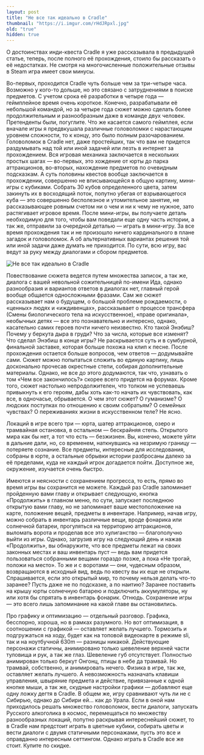 ```yaml
---
layout: post
title: "Не все так идеально в Cradle"
thumbnail: "https://i.imgur.com/rHdJRpxl.jpg"
old: "true"
hidden: true
---
```


О достоинствах инди-квеста Cradle я уже рассказывала в предыдущей статье, теперь, после полного её прохождения, стоило бы рассказать о её недостатках. Не смотря на многочисленные положительные отзывы в Steam игра имеет свои минусы.

Во-первых, проходится Cradle чуть больше чем за три-четыре часа. Возможно у кого-то дольше, но это связано с затруднениями в поиске предметов. C учетом срока её разработки в четыре года — геймплейное время очень короткое. Конечно, разрабатывали её небольшой командой, но за четыре года сюжет можно сделать более продолжительным и разнообразным даже в команде двух человек. Претенденты были, погуглите. Что же касается самого геймплея, если вначале игры я предвкушала различные головоломки с нарастающим уровнем сложности, то к концу, это было полным разочарованием. Головоломок в Cradle нет, даже простейших, так что вам не придется раздумывать над той или иной задачей или лезть в интернет за прохождением. Вся игровая механика заключается в нескольких простых шагах — во-первых, это хождение от юрты до парка аттракционов, во-вторых, нахождение предметов по очевидным подсказкам. А суть половины квестов вообще заключается в прохождении, совершенно не вписывающейся в общую картину, мини-игры с кубиками. Собрать 30 кубов определенного цвета, затем закинуть их в восходящий поток, попутно убегая от взрывающегося куба — это совершенно бесполезное и утомительное занятие, не рассказывающее ровным счетом ни о чем и ни к чему не нужное, зато растягивает игровое время. После мини-игры, вы получаете деталь необходимую для того, чтобы вам поведали еще одну часть истории, а так же, отправили за очередной деталью — играть в мини-игру. За все время прохождения так и не произошло ничего кардинального в плане загадок и головоломок. А об альтернативных вариантах решения той или иной задачи даже думать не приходится. По сути, всю игру, вас ведут за руку между диалогами и сбором предметов.

![Не все так идеально в Cradle](https://i.imgur.com/rHdJRpx.jpg)

Повествование сюжета ведется путем множества записок, а так же, диалога с вашей невольной сожительницей по-имени Ида, однако разнообразия и вариантов ответов в диалогах нет, главный герой вообще общается односложными фразами. Сам же сюжет рассказывает нам о будущем, о большой проблеме рождаемости, о «ценных» людях и «иждивенцах», рассказывает о процессе трансфера (Смены биологического тела на искусственное), «праве оригинала», необычных детях — все это познавательно и интересно, однако, касательно самих героев почти ничего неизвестно. Кто такой Энэбиш? Почему у беркута дыра в груди? Что за числа, которые все изменят? Что сделал Энэбиш в конце игры? Не раскрывается суть и в сумбурной, финальной заставке, которая больше похожа на клип к песне. После прохождения остается больше вопросов, чем ответов — додумывайте сами. Сюжет можно попытаться сложить во единую картину, лишь досконально прочесав окрестные степи, собирая дополнительные материалы. Однако, не все до этого додумаются, так что, узнавать о том «Чем все закончилось?» скорее всего придется на форумах. Кроме того, сюжет настолько непродолжителен, что толком не успеваешь привыкнуть к его героям, дабы хоть как-то начать их чувствовать, как все, в одночасье, обрывается. О чем этот сюжет? О гуманизме? О людских поступках по отношению к своим собратьям? О семейных чувствах? О переживаниях жизни в искусственном теле? Не ясно.

Локаций в игре всего три — юрта, шатер аттракционов, озеро и трамвайная остановка, в остальном — бескрайняя степь. Открытого мира как бы нет, а тот что есть — безжизнен. Вы, конечно, можете уйти в дальние дали, но, со временем, наткнувшись на незримую границу — потеряете сознание. Все предметы, интересные для исследования, собраны в юрте, а остальные обрывки истории разбросаны далеко за её пределами, куда не каждый игрок догадается пойти. Доступное же, окружение, изучается очень быстро.

Имеются и неясности с сохранением прогресса, то есть, прямо во время игры вы сохранится не можете. Каждый раз Cradle запоминает пройденную вами главу и открывает следующую, кнопка «Продолжить» в главном меню, по сути, запускает последнюю открытую вами главу, но не запоминает ваше местоположение на карте, положение вещей, предметы в инвентаре. Например, начав игру, можно собрать в инвентарь различные вещи, вроде фонарика или солнечной батареи, прогуляться на территорию аттракционов, выломать ворота и проделав все это хулиганство — благополучно выйти из игры. Однако, загрузив игру на следующий день и нажав «Продолжить», вы обнаружите, что все предметы лежат на своих законных местах и ваш инвентарь пуст — ведь вам придется пользоваться собранными вещами гораздо позже, а пока «Не трогай, положи на место». То же и с воротами — они, чудесным образом, возвращаются в исходный вид, ведь по квесту вы их еще не открыли. Спрашивается, если это открытый мир, то почему нельзя делать что-то заранее? Пусть даже не по подсказке, а по наитию? Заранее поставить на крышу юрты солнечную батарею и подключить аккумуляторы, ну или хотя бы спрятать в инвентарь фонарик. Отнюдь. Сохранение игры — это всего лишь запоминание на какой главе вы остановились.

Про графику и оптимизацию — отдельный разговор. Графика, бесспорно, хороша, но в рамках разумного. Но вот оптимизация, в соотношении с графикой — оставляет желать лучшего. Тормозить и подгружаться на ходу, будет как на топовой видеокарте в режиме sli, так и на ноутбучной 630m — разницы никакой. Действующие персонажи статичны, анимировано только шевеление верхней части туловища и рук, а так же глаз. Шевеление губ отсутствует. Полностью анимирован только беркут Онгонц, птицы в небе да трамвай. Но трамвай, собственно, и анимировать нечего. Физика в игре, так же, оставляет желать лучшего. А невозможность назначать клавиши управления, швыряние предмета и действие, привязанные к одной кнопке мыши, а так же, скудные настройки графики — добавляют еще одну ложку дегтя в Cradle.
В общем же, игру сравнивают чуть ли не с Сибирью, однако до Сибири ей… как до Урала. Если в оной нам приходилось решать множество головоломок, вести диалоги, запускать Русского алкоголика в космос, перемещаться по множеству разнообразных локаций, попутно раскрывая интереснейший сюжет, то в Cradle нам предстоит играть в цветные кубики, собирать цветы и вести диалоги с двумя статичными персонажами, пусть это все и оправданно интересным сеттингом. Однако играть в Cradle все же стоит. Купите по скидке.